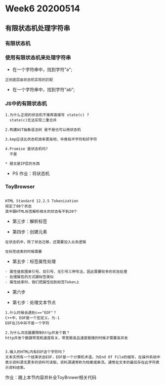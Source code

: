 # Week6 20200514

## 有限状态机处理字符串

### 有限状态机


### 使用有限状态机来处理字符串

* 在一个字符串中，找到字符"a";

```
正则底层由状态机实现的匹配
```

* 在一个字符串中，找到字符"ab";

### JS中的有限状态机


```
1.为什么正规的状态机不推荐直接写 state(c) ?
  state(c)无法实现二重合并

2.构建AST抽象语法树 是不是也可以用状态机

3.kmp应该比状态机效率更高吧，毕竟有坏字符和好字符

4.Promise 是状态机吗?
  不是

* 报文是IP层的东西
```

* PS 作业：将状态机


### ToyBrowser

```

HTML Standard 12.2.5 Tokenization
规定了80个状态
其中跟HTML标签解析相关的状态有不到20个

```

* 第三步：解析标签 

* 第四步：创建元素
```
在状态机中，除了状态迁移，还需要加入业务逻辑

在标签结束的时候需要

```

* 第五步：标签属性处理

```
· 属性值氛围单引号、双引号、无引号三种写法，因此需要较多的状态处理
· 处理属性的方式跟标签类似
· 属性结束时，我们把属性加到标签Token上
```

* 第六步

* 第七步：处理文本节点

```
1.什么时候会遇到c=="EOF"？
C++中，EOF是一个宏定义，为-1
EOF在JS中并不是一个字符

2.为什么浏览器要限制http并发个数？
http并发个数跟带宽和速度有关，带宽极高且速度极慢的时候才需要高并发


3.输入的HTML内有EOF这个字符吗？
文本天然有一个结束状态EOF，EOF是一个计算机术语，为End Of File的缩写，在操作系统中表示资料源无更多的资料可读取。资料源通常称为档案或串流。通常在文本的最后存在此字符表示资料结束。

```

作业：跟上本节内容并补全ToyBrower相关代码